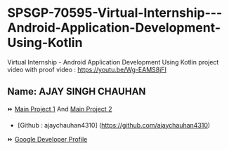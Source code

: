 # SPSGP-70595-Virtual-Internship---Android-Application-Development-Using-Kotlin
Virtual Internship - Android Application Development Using Kotlin
project video with proof video :  https://youtu.be/Wg-EAMS8jFI


## Name: AJAY SINGH CHAUHAN

⏩ [Main Project 1](https://github.com/smartinternz02/SPSGP-70595-Virtual-Internship---Android-Application-Development-Using-Kotlin/tree/main/01%20Main%20Project%201%20%5BNearby%20Places%20App%5D)  And [Main Project 2](https://github.com/smartinternz02/SPSGP-70595-Virtual-Internship---Android-Application-Development-Using-Kotlin/tree/main/02%20Main%20Project%202%20%5BGroceryApp%5D)
* [Github : ajaychauhan4310] (https://github.com/ajaychauhan4310)


⏩ [Google Developer Profile](https://developers.google.com/profile/u/ajaychauhan4310)

